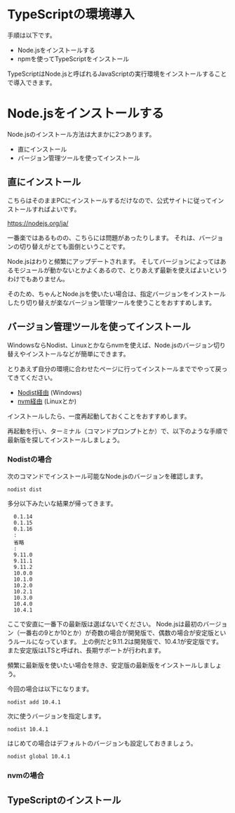 # TypeScriptの環境導入

手順は以下です。

* Node.jsをインストールする
* npmを使ってTypeScriptをインストール

TypeScriptはNode.jsと呼ばれるJavaScriptの実行環境をインストールすることで導入できます。

# Node.jsをインストールする

Node.jsのインストール方法は大まかに2つあります。

* 直にインストール
* バージョン管理ツールを使ってインストール

## 直にインストール

こちらはそのままPCにインストールするだけなので、公式サイトに従ってインストールすればよいです。

https://nodejs.org/ja/

一番楽ではあるものの、こちらには問題があったりします。
それは、バージョンの切り替えがとても面倒ということです。

Node.jsはわりと頻繁にアップデートされます。
そしてバージョンによってはあるモジュールが動かないとかよくあるので、とりあえず最新を使えばよいというわけでもありません。

そのため、ちゃんとNode.jsを使いたい場合は、指定バージョンをインストールしたり切り替えが楽なバージョン管理ツールを使うことをおすすめします。

## バージョン管理ツールを使ってインストール

WindowsならNodist、Linuxとかならnvmを使えば、Node.jsのバージョン切り替えやインストールなどが簡単にできます。

とりあえず自分の環境に合わせたページに行ってインストールまででやって戻ってきてください。

* [Nodist経由](../../../Node.js/Nodist.md) (Windows)
* [nvm経由](../../../Node.js/nvm.md) (Linuxとか)

インストールしたら、一度再起動しておくことをおすすめします。

再起動を行い、ターミナル（コマンドプロンプトとか）で、以下のような手順で最新版を探してインストールしましょう。

### Nodistの場合

次のコマンドでインストール可能なNode.jsのバージョンを確認します。

```
nodist dist
```

多分以下みたいな結果が帰ってきます。

```
  0.1.14
  0.1.15
  0.1.16
  :
  省略
  :
  9.11.0
  9.11.1
  9.11.2
  10.0.0
  10.1.0
  10.2.0
  10.2.1
  10.3.0
  10.4.0
  10.4.1
```

ここで安直に一番下の最新版は選ばないでください。
Node.jsは最初のバージョン（一番右の9とか10とか）が奇数の場合が開発版で、偶数の場合が安定版というルールになっています。
上の例だと9.11.2は開発版で、10.4.1が安定版です。
また安定版はLTSと呼ばれ、長期サポートが行われます。

頻繁に最新版を使いたい場合を除き、安定版の最新版をインストールしましょう。

今回の場合は以下になります。

```
nodist add 10.4.1
```

次に使うバージョンを指定します。

```
nodist 10.4.1
```

はじめての場合はデフォルトのバージョンも設定しておきましょう。

```
nodist global 10.4.1
```

### nvmの場合


## TypeScriptのインストール


